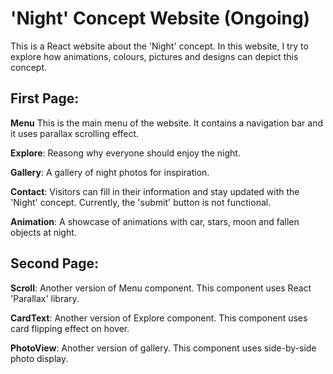 
# 'Night' Concept Website (Ongoing)

This is a React website about the 'Night' concept. In this website, I try to explore how animations, colours, pictures and designs can depict this concept.

## First Page:
<strong>Menu</strong>
This is the main menu of the website. It contains a navigation bar and it uses parallax scrolling effect.

<strong>Explore</strong>:
Reasong why everyone should enjoy the night.

<strong>Gallery</strong>:
A gallery of night photos for inspiration.

<strong>Contact</strong>: 
Visitors can fill in their information and stay updated with the 'Night' concept. Currently, the 'submit' button is not functional.

<strong>Animation</strong>:
A showcase of animations with car, stars, moon and fallen objects at night.

## Second Page:
<strong>Scroll</strong>:
Another version of Menu component. This component uses React 'Parallax' library.

<strong>CardText</strong>:
Another version of Explore component. This component uses card flipping effect on hover.

<strong>PhotoView</strong>:
Another version of gallery. This component uses side-by-side photo display.
